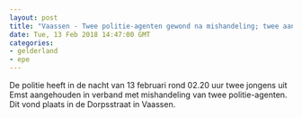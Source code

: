```yaml
---
layout: post
title: "Vaassen - Twee politie-agenten gewond na mishandeling; twee aanhoudingen"
date: Tue, 13 Feb 2018 14:47:00 GMT
categories: 
- gelderland 
- epe 
---
```


De politie heeft in de nacht van 13 februari rond 02.20 uur twee jongens uit Emst aangehouden in verband met mishandeling van twee politie-agenten. Dit vond plaats in de Dorpsstraat in Vaassen.

